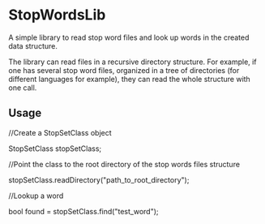 # StopWordsLib
A simple library to read stop word files and look up words in the created data structure.

The library can read files in a recursive directory structure. For example, if one has several stop word files, organized in a tree of directories (for different languages for example), they can read the whole structure with one call.

## Usage
//Create a StopSetClass object

StopSetClass stopSetClass;

//Point the class to the root directory of the stop words files structure

stopSetClass.readDirectory("path_to_root_directory");

//Lookup a word

bool found = stopSetClass.find("test_word");

